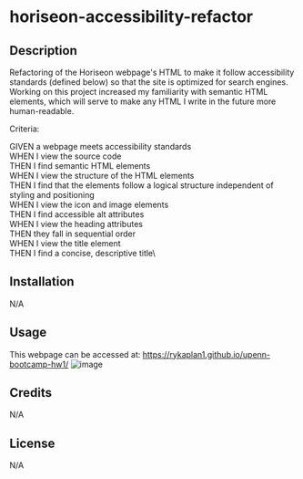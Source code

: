 # horiseon-accessibility-refactor

## Description

Refactoring of the Horiseon webpage's HTML to make it follow accessibility standards (defined below) so that the site is optimized for search engines. Working on this project increased my familiarity with semantic HTML elements, which will serve to make any HTML I write in the future more human-readable.

Criteria:

GIVEN a webpage meets accessibility standards\
WHEN I view the source code\
THEN I find semantic HTML elements\
WHEN I view the structure of the HTML elements\
THEN I find that the elements follow a logical structure independent of styling and positioning\
WHEN I view the icon and image elements\
THEN I find accessible alt attributes\
WHEN I view the heading attributes\
THEN they fall in sequential order\
WHEN I view the title element\
THEN I find a concise, descriptive title\

## Installation

N/A

## Usage

This webpage can be accessed at: https://rykaplan1.github.io/upenn-bootcamp-hw1/
![image](https://user-images.githubusercontent.com/89349342/143946107-a25bbbd8-e956-4fec-85cd-e9d41e329025.png)

## Credits

N/A

## License 

N/A




